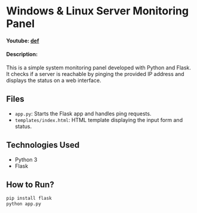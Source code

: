 # Windows & Linux Server Monitoring Panel

#### Youtube: [def]

#### Description:

This is a simple system monitoring panel developed with Python and Flask. It checks if a server is reachable by pinging the provided IP address and displays the status on a web interface.

## Files

- `app.py`: Starts the Flask app and handles ping requests.
- `templates/index.html`: HTML template displaying the input form and status.

## Technologies Used

- Python 3
- Flask

## How to Run?

```bash
pip install flask
python app.py
```

[def]: [https://www.youtube.com/@G0khanyldrmm](https://youtu.be/wuG7PbHKmJs)
